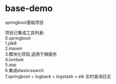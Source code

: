 # base-demo
springboot基础项目

项目已集成工具列表: <br/> 
0.springboot <br/>
1.jdk8 <br/>
2.maven <br/>
3.模块化项目,适用于微服务 <br/>
4.lombok <br/>
5.aop <br/>
6.集成elasticsearch <br/>
7.springboot + logback + logstash + elk 实时查询日志 <br/>
